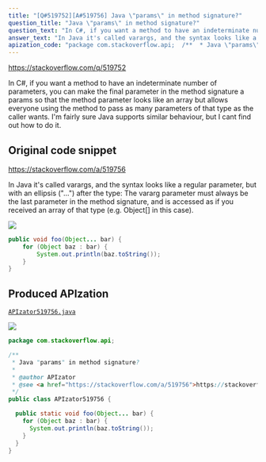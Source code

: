 ```yaml
---
title: "[Q#519752][A#519756] Java \"params\" in method signature?"
question_title: "Java \"params\" in method signature?"
question_text: "In C#, if you want a method to have an indeterminate number of parameters, you can make the final parameter in the method signature a params so that the method parameter looks like an array but allows everyone using the method to pass as many parameters of that type as the caller wants. I'm fairly sure Java supports similar behaviour, but I cant find out how to do it."
answer_text: "In Java it's called varargs, and the syntax looks like a regular parameter, but with an ellipsis (\"...\") after the type: The vararg parameter must always be the last parameter in the method signature, and is accessed as if you received an array of that type (e.g. Object[] in this case)."
apization_code: "package com.stackoverflow.api;  /**  * Java \"params\" in method signature?  *  * @author APIzator  * @see <a href=\"https://stackoverflow.com/a/519756\">https://stackoverflow.com/a/519756</a>  */ public class APIzator519756 {    public static void foo(Object... bar) {     for (Object baz : bar) {       System.out.println(baz.toString());     }   } }"
---
```


https://stackoverflow.com/q/519752

In C#, if you want a method to have an indeterminate number of parameters, you can make the final parameter in the method signature a params so that the method parameter looks like an array but allows everyone using the method to pass as many parameters of that type as the caller wants.
I&#x27;m fairly sure Java supports similar behaviour, but I cant find out how to do it.



## Original code snippet

https://stackoverflow.com/a/519756

In Java it&#x27;s called varargs, and the syntax looks like a regular parameter, but with an ellipsis (&quot;...&quot;) after the type:
The vararg parameter must always be the last parameter in the method signature, and is accessed as if you received an array of that type (e.g. Object[] in this case).

<div class="code-logo"><img src="/stackoverflow.png" /></div>

```java
public void foo(Object... bar) {
    for (Object baz : bar) {
        System.out.println(baz.toString());
    }
}
```

## Produced APIzation

[`APIzator519756.java`](https://github.com/pasqualesalza/apization/raw/main/data/search/APIzator519756.java)

<div class="code-logo"><img src="/apizator.png" /></div>

```java
package com.stackoverflow.api;

/**
 * Java "params" in method signature?
 *
 * @author APIzator
 * @see <a href="https://stackoverflow.com/a/519756">https://stackoverflow.com/a/519756</a>
 */
public class APIzator519756 {

  public static void foo(Object... bar) {
    for (Object baz : bar) {
      System.out.println(baz.toString());
    }
  }
}

```